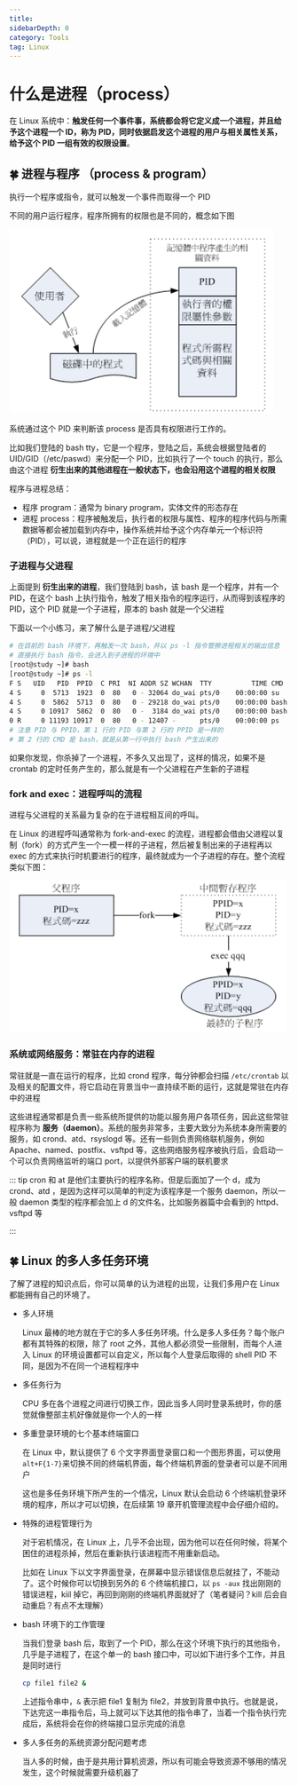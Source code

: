 ```yaml
---
title: 
sidebarDepth: 0 
category: Tools 
tag: Linux
---
```

# 什么是进程（process）

在 Linux 系统中：**触发任何一个事件事，系统都会将它定义成一个进程，并且给予这个进程一个 ID，称为 PID，同时依据启发这个进程的用户与相关属性关系，给予这个 PID 一组有效的权限设置**。

## 🍀 进程与程序 （process & program）

执行一个程序或指令，就可以触发一个事件而取得一个 PID

不同的用户运行程序，程序所拥有的权限也是不同的，概念如下图

![image-20200308180408979](./assets/image-20200308180408979.png)

系统通过这个 PID 来判断该 process 是否具有权限进行工作的。

比如我们登陆的 bash tty，它是一个程序，登陆之后，系统会根据登陆者的 UID/GID（/etc/paswd）来分配一个 PID，比如执行了一个 touch 的执行，那么由这个进程 **衍生出来的其他进程在一般状态下，也会沿用这个进程的相关权限**

程序与进程总结：

- 程序 program：通常为 binary program，实体文件的形态存在
- 进程 process：程序被触发后，执行者的权限与属性、程序的程序代码与所需数据等都会被加载到内存中，操作系统并给予这个内存单元一个标识符（PID），可以说，进程就是一个正在运行的程序

### 子进程与父进程

上面提到 **衍生出来的进程**，我们登陆到 bash，该 bash 是一个程序，并有一个 PID，在这个 bash 上执行指令，触发了相关指令的程序运行，从而得到该程序的 PID，这个 PID 就是一个子进程，原本的 bash 就是一个父进程

下面以一个小练习，来了解什么是子进程/父进程

```bash
# 在目前的 bash 环境下，再触发一次 bash，并以 ps -l 指令管擦进程相关的输出信息
# 直接执行 bash 指令，会进入到子进程的环境中
[root@study ~]# bash
[root@study ~]# ps -l
F S   UID   PID  PPID  C PRI  NI ADDR SZ WCHAN  TTY          TIME CMD
4 S     0  5713  1923  0  80   0 - 32064 do_wai pts/0    00:00:00 su
4 S     0  5862  5713  0  80   0 - 29218 do_wai pts/0    00:00:00 bash
4 S     0 10917  5862  0  80   0 -  3184 do_wai pts/0    00:00:00 bash
0 R     0 11193 10917  0  80   0 - 12407 -      pts/0    00:00:00 ps
# 注意 PID 与 PPID，第 1 行的 PID 与第 2 行的 PPID 是一样的
# 第 2 行的 CMD 是 bash，就是从第一行中执行 bash 产生出来的
```

如果你发现，你杀掉了一个进程，不多久又出现了，这样的情况，如果不是 crontab 的定时任务产生的，那么就是有一个父进程在产生新的子进程

### fork and exec：进程呼叫的流程

进程与父进程的关系最为复杂的在于进程相互间的呼叫。

在 Linux 的进程呼叫通常称为 fork-and-exec 的流程，进程都会借由父进程以复制（fork）的方式产生一个一模一样的子进程，然后被复制出来的子进程再以 exec 的方式来执行时机要进行的程序，最终就成为一个子进程的存在。整个流程类似下图：

![image-20200308181955226](./assets/image-20200308181955226.png)

### 系统或网络服务：常驻在内存的进程

常驻就是一直在运行的程序，比如 crond 程序，每分钟都会扫描 `/etc/crontab` 以及相关的配置文件，将它启动在背景当中一直持续不断的运行，这就是常驻在内存中的进程

这些进程通常都是负责一些系统所提供的功能以服务用户各项任务，因此这些常驻程序称为 **服务（daemon）**。系统的服务非常多，主要大致分为系统本身所需要的服务，如 crond、atd、rsyslogd 等。还有一些则负责网络联机服务，例如 Apache、named、postfix、vsftpd 等，这些网络服务程序被执行后，会启动一个可以负责网络监听的端口 port，以提供外部客户端的联机要求

::: tip
cron 和 at 是他们主要执行的程序名称，但是后面加了一个 d，成为 crond、atd ，是因为这样可以简单的判定为该程序是一个服务 daemon，所以一般 daemon 类型的程序都会加上 d 的文件名，比如服务器篇中会看到的 httpd、vsftpd 等

:::

## 🍀 Linux 的多人多任务环境

了解了进程的知识点后，你可以简单的认为进程的出现，让我们多用户在 Linux 都能拥有自己的环境了。

- 多人环境

  Linux 最棒的地方就在于它的多人多任务环境。什么是多人多任务？每个账户都有其特殊的权限，除了 root 之外，其他人都必须受一些限制，而每个人进入 Linux 的环境设置都可以自定义，所以每个人登录后取得的 shell PID 不同，是因为不在同一个进程程序中

- 多任务行为

  CPU 多在各个进程之间进行切换工作，因此当多人同时登录系统时，你的感觉就像整部主机好像就是你一个人的一样

- 多重登录环境的七个基本终端窗口

  在 Linux 中，默认提供了 6 个文字界面登录窗口和一个图形界面，可以使用 `alt+F{1-7}`来切换不同的终端机界面，每个终端机界面的登录者可以是不同用户

  这也是多任务环境下所产生的一个情况，Linux 默认会启动 6 个终端机登录环境的程序，所以才可以切换，在后续第 19 章开机管理流程中会仔细介绍的。

- 特殊的进程管理行为

  对于宕机情况，在 Linux 上，几乎不会出现，因为他可以在任何时候，将某个困住的进程杀掉，然后在重新执行该进程而不用重新启动。

  比如在 Linux 下以文字界面登录，在屏幕中显示错误信息后就挂了，不能动了。这个时候你可以切换到另外的 6 个终端机接口，以 `ps -aux` 找出刚刚的错误进程，kiil 掉它，再回到刚刚的终端机界面就好了（笔者疑问？kill 后会自动重启？有点不太理解）

- bash 环境下的工作管理

  当我们登录 bash 后，取到了一个 PID，那么在这个环境下执行的其他指令，几乎是子进程了，在这个单一的 bash 接口中，可以如下进行多个工作，并且是同时进行

  ```bash
  cp file1 file2 &
  ```

  上述指令串中，`&` 表示把 file1 复制为 file2，并放到背景中执行。也就是说，下达完这一串指令后，马上就可以下达其他的指令串了，当着一个指令执行完成后，系统将会在你的终端接口显示完成的消息

- 多人多任务的系统资源分配问题考虑

  当人多的时候，由于是共用计算机资源，所以有可能会导致资源不够用的情况发生，这个时候就需要升级机器了